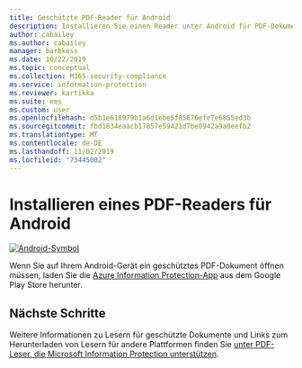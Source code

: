 ```yaml
---
title: Geschützte PDF-Reader für Android
description: Installieren Sie einen Reader unter Android für PDF-Dokumente, die für Klassifizierung und Schutz bezeichnet werden.
author: cabailey
ms.author: cabailey
manager: barbkess
ms.date: 10/22/2019
ms.topic: conceptual
ms.collection: M365-security-compliance
ms.service: information-protection
ms.reviewer: kartikka
ms.suite: ems
ms.custom: user
ms.openlocfilehash: d5b1e618979b1a6d1ebe5f85876efe7e6855ed3b
ms.sourcegitcommit: fbd1834eaacb17857e59421d7be0942a9a0eefb2
ms.translationtype: MT
ms.contentlocale: de-DE
ms.lasthandoff: 11/02/2019
ms.locfileid: "73445002"
---
```

# <a name="install-a-pdf-reader-for-android"></a>Installieren eines PDF-Readers für Android

[![Android-Symbol](../media/develop/android-icon.png)](https://go.microsoft.com/fwlink/?LinkId=325340)

Wenn Sie auf Ihrem Android-Gerät ein geschütztes PDF-Dokument öffnen müssen, laden Sie die [Azure Information Protection-App](https://go.microsoft.com/fwlink/?LinkId=325340) aus dem Google Play Store herunter.

## <a name="next-steps"></a>Nächste Schritte

Weitere Informationen zu Lesern für geschützte Dokumente und Links zum Herunterladen von Lesern für andere Plattformen finden Sie [unter PDF-Leser, die Microsoft Information Protection unterstützen](protected-pdf-readers.md).

